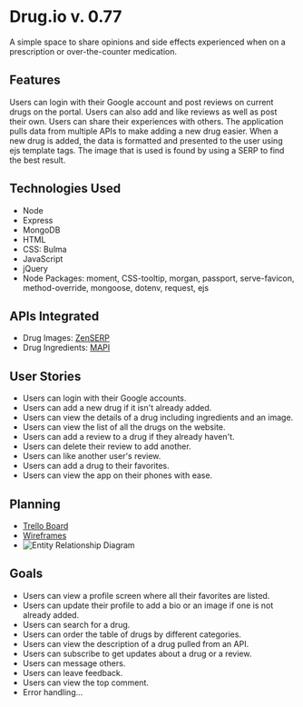 # Drug.io v. 0.77
A simple space to share opinions and side effects experienced when on a prescription or over-the-counter medication.
## Features
Users can login with their Google account and post reviews on current drugs on the portal. Users can also add and like reviews as well as post their own. Users can share their
experiences with others. The application pulls data from multiple APIs to make adding a new drug easier. When a new drug is added, the data is formatted and presented to the user
using ejs template tags. The image that is used is found by using a SERP to find the best result.
## Technologies Used
* Node
* Express
* MongoDB
* HTML
* CSS: Bulma
* JavaScript
* jQuery
* Node Packages: moment, CSS-tooltip, morgan, passport, serve-favicon, method-override, mongoose, dotenv, request, ejs
## APIs Integrated
* Drug Images: [ZenSERP](https://zenserp.com/)
* Drug Ingredients: [MAPI](http://mapi-us.iterar.co/)
## User Stories
* Users can login with their Google accounts.
* Users can add a new drug if it isn't already added.
* Users can view the details of a drug including ingredients and an image.
* Users can view the list of all the drugs on the website.
* Users can add a review to a drug if they already haven't.
* Users can delete their review to add another.
* Users can like another user's review.
* Users can add a drug to their favorites.
* Users can view the app on their phones with ease.
## Planning
* [Trello Board](https://trello.com/b/MgOvnIqI/drug-review)
* [Wireframes](https://balsamiq.cloud/sah357c/peb4ecb)
* ![Entity Relationship Diagram](res/ERD.svg)
## Goals
* Users can view a profile screen where all their favorites are listed.
* Users can update their profile to add a bio or an image if one is not already added.
* Users can search for a drug.
* Users can order the table of drugs by different categories.
* Users can view the description of a drug pulled from an API.
* Users can subscribe to get updates about a drug or a review.
* Users can message others.
* Users can leave feedback.
* Users can view the top comment.
* Error handling...